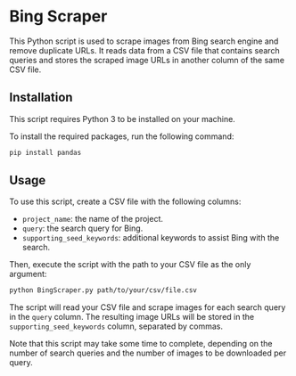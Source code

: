 # Bing Scraper

This Python script is used to scrape images from Bing search engine and remove duplicate URLs. It reads data from a CSV file that contains search queries and stores the scraped image URLs in another column of the same CSV file.

## Installation

This script requires Python 3 to be installed on your machine.

To install the required packages, run the following command:

```sh
pip install pandas
```

## Usage

To use this script, create a CSV file with the following columns:

- `project_name`: the name of the project.
- `query`: the search query for Bing.
- `supporting_seed_keywords`: additional keywords to assist Bing with the search.

Then, execute the script with the path to your CSV file as the only argument:

```sh
python BingScraper.py path/to/your/csv/file.csv
```

The script will read your CSV file and scrape images for each search query in the `query` column. The resulting image URLs will be stored in the `supporting_seed_keywords` column, separated by commas.

Note that this script may take some time to complete, depending on the number of search queries and the number of images to be downloaded per query.
